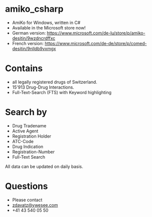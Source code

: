 # amiko_csharp
* AmiKo for Windows, written in C#
* Available in the Microsoft store now!
* German version: https://www.microsoft.com/de-lu/store/p/amiko-desitin/9wzdncrdffxc
* French version: https://www.microsoft.com/de-de/store/p/comed-desitin/9nlldb9vxmgx

# Contains
* all legally registered drugs of Switzerland.
* 15'913 Drug-Drug Interactions.
* Full-Text-Search (FTS) with Keyword highlighting

# Search by
* Drug Tradename
* Active Agent
* Registration Holder
* ATC-Code
* Drug Indication
* Registration-Number
* Full-Text Search

All data can be updated on daily basis.

# Questions
* Please contact
* zdavatz@ywesee.com
* +41 43 540 05 50

